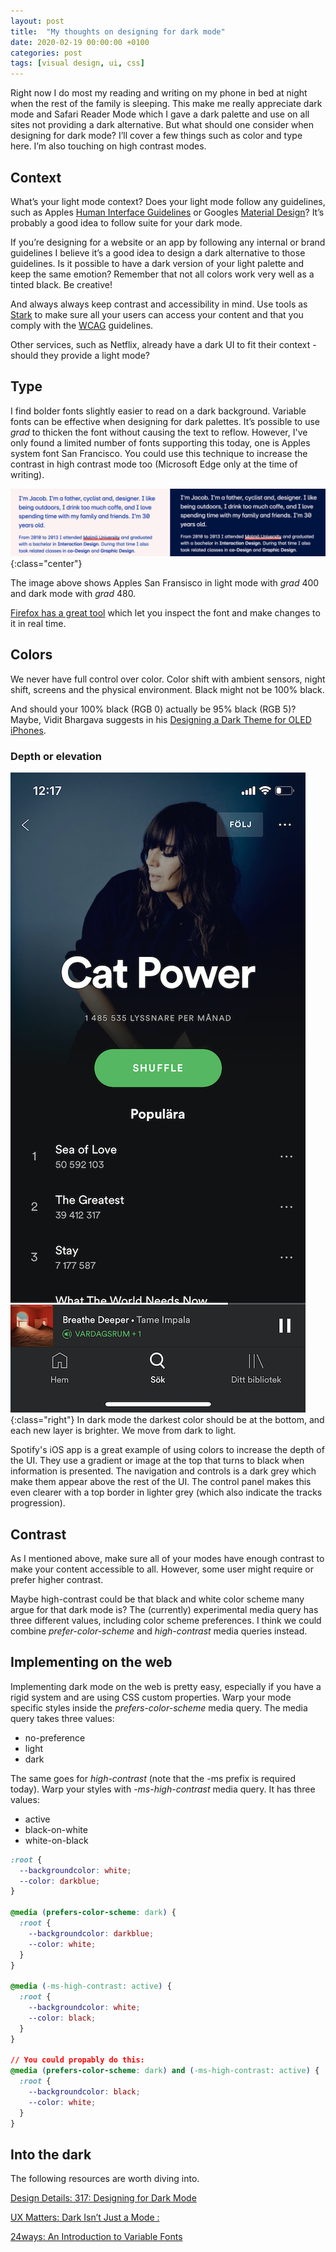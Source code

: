 ```yaml
---
layout: post
title:  "My thoughts on designing for dark mode"
date: 2020-02-19 00:00:00 +0100   
categories: post
tags: [visual design, ui, css]
---
```


Right now I do most my reading and writing on my phone in bed at night when the rest of the family is sleeping. This make me really appreciate dark mode and Safari Reader Mode which I gave a dark palette and use on all sites not providing a dark alternative. But what should one consider when designing for dark mode? I’ll cover a few things such as color and type here. I’m also touching on high contrast modes.

## Context
What’s your light mode context? Does your light mode follow any guidelines, such as Apples [Human Interface Guidelines](https://developer.apple.com/design/human-interface-guidelines/) or Googles [Material Design](https://material.io/design/)? It’s probably a good idea to follow suite for your dark mode.

If you’re designing for a website or an app by following any internal or brand guidelines I believe it’s a good idea to design a dark alternative to those guidelines. Is it possible to have a dark version of your light palette and keep the same emotion? Remember that not all colors work very well as a tinted black. Be creative!

And always always keep contrast and accessibility in mind. Use tools as [Stark](https://www.getstark.co) to make sure all your users can access your content and that you comply with the [WCAG](https://www.w3.org/WAI/standards-guidelines/wcag/) guidelines.

Other services, such as Netflix, already have a dark UI to fit their context - should they provide a light mode?

<!--more-->

## Type
I find bolder fonts slightly easier to read on a dark background. Variable fonts can be effective when designing for dark palettes. It’s possible to use *grad* to thicken the font without causing the text to reflow. However, I've only found a limited number of fonts supporting this today, one is Apples system font San Francisco. You could use this technique to increase the contrast in high contrast mode too (Microsoft Edge only at the time of writing).

![darkmode-GRAD](/assets/posts/darkmode-GRAD.png){:class="center"}

The image above shows Apples San Fransisco in light mode with *grad* 400 and dark mode with *grad* 480.

[Firefox has a great tool](https://developer.mozilla.org/en-US/docs/Tools/Page_Inspector/How_to/Edit_fonts) which let you inspect the font and make changes to it in real time.

## Colors
We never have full control over color. Color shift with ambient sensors, night shift, screens and the physical environment. Black might not be 100% black.

And should your 100% black (RGB 0) actually be 95% black (RGB 5)? Maybe, Vidit Bhargava suggests in his [Designing a Dark Theme for OLED iPhones](https://medium.com/lookup-design/designing-a-dark-theme-for-oled-iphones-e13cdfea7ffe).

### Depth or elevation
![spotify](/assets/posts/spotify.jpeg){:class="right"}
In dark mode the darkest color should be at the bottom, and each new layer is brighter. We move from dark to light. 

Spotify's iOS app is a great example of using colors to increase the depth of the UI. They use a gradient or image at the top that turns to black when information is presented. The navigation and controls is a dark grey which make them appear above the rest of the UI. The control panel makes this even clearer with a top border in lighter grey (which also indicate the tracks progression). 

## Contrast
As I mentioned above, make sure all of your modes have enough contrast to make your content accessible to all. However, some user might require or prefer higher contrast. 

Maybe high-contrast could be that black and white color scheme many argue for that dark mode is? The (currently) experimental media query has three different values, including color scheme preferences. I think we could combine *prefer-color-scheme* and *high-contrast* media queries instead.


## Implementing on the web
Implementing dark mode on the web is pretty easy, especially if you have a rigid system and are using CSS custom properties. Warp your mode specific styles inside the *prefers-color-scheme* media query. The media query takes three values: 

* no-preference 
* light
* dark

The same goes for *high-contrast* (note that the -ms prefix is required today). Warp your styles with *-ms-high-contrast* media query. It has three values:

* active
* black-on-white
* white-on-black

```css
:root {
  --backgroundcolor: white;
  --color: darkblue;
}

@media (prefers-color-scheme: dark) {
  :root {
    --backgroundcolor: darkblue;
    --color: white;
  }
}

@media (-ms-high-contrast: active) {
  :root {
    --backgroundcolor: white;
    --color: black;
  }
}

// You could propably do this:
@media (prefers-color-scheme: dark) and (-ms-high-contrast: active) {
  :root {
    --backgroundcolor: black;
    --color: white;
  }
}

```


## Into the dark
The following resources are worth diving into.

[Design Details: 317: Designing for Dark Mode](https://spec.fm/podcasts/design-details/310206)

[UX Matters: Dark Isn’t Just a Mode :](https://www.uxmatters.com/mt/archives/2020/01/dark-isnt-just-a-mode.php)

[24ways: An Introduction to Variable Fonts](https://24ways.org/2019/an-introduction-to-variable-fonts/)
